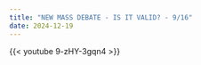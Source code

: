 ```yaml
---
title: "NEW MASS DEBATE - IS IT VALID? - 9/16"
date: 2024-12-19
---
```


{{< youtube 9-zHY-3gqn4 >}}
